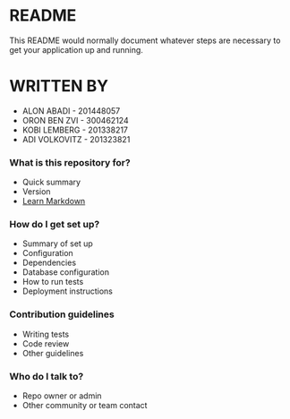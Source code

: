 # README #

This README would normally document whatever steps are necessary to get your application up and running.

# WRITTEN BY # 

 *  ALON ABADI   - 201448057
 *  ORON BEN ZVI - 300462124
 *  KOBI LEMBERG - 201338217
 *  ADI VOLKOVITZ - 201323821

### What is this repository for? ###

* Quick summary
* Version
* [Learn Markdown](https://bitbucket.org/tutorials/markdowndemo)

### How do I get set up? ###

* Summary of set up
* Configuration
* Dependencies
* Database configuration
* How to run tests
* Deployment instructions

### Contribution guidelines ###

* Writing tests
* Code review
* Other guidelines

### Who do I talk to? ###

* Repo owner or admin
* Other community or team contact